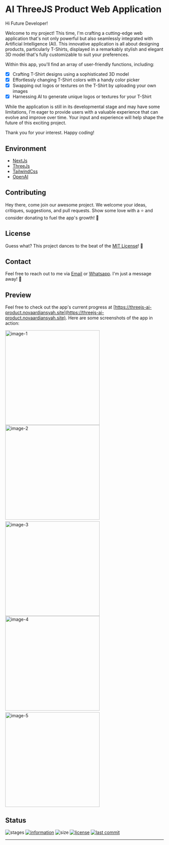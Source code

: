 # AI ThreeJS Product Web Application

Hi Future Developer!

Welcome to my project! This time, I'm crafting a cutting-edge web application that's not only powerful but also seamlessly integrated with Artificial Intelligence (AI). This innovative application is all about designing products, particularly T-Shirts, displayed in a remarkably stylish and elegant 3D model that's fully customizable to suit your preferences.

Within this app, you'll find an array of user-friendly functions, including:

- [x] Crafting T-Shirt designs using a sophisticated 3D model
- [x] Effortlessly changing T-Shirt colors with a handy color picker
- [x] Swapping out logos or textures on the T-Shirt by uploading your own images
- [x] Harnessing AI to generate unique logos or textures for your T-Shirt

While the application is still in its developmental stage and may have some limitations, I'm eager to provide users with a valuable experience that can evolve and improve over time. Your input and experience will help shape the future of this exciting project.

Thank you for your interest. Happy coding!

## Environment

- [NextJs](https://nextjs.org/)
- [ThreeJs](https://threejs.org/)
- [TailwindCss](https://tailwindcss.com/)
- [OpenAI](https://openai.com/)

## Contributing

Hey there, come join our awesome project. We welcome your ideas, critiques, suggestions, and pull requests. Show some love with a ⭐ and consider donating to fuel the app's growth! 🚀

## License

Guess what? This project dances to the beat of the [MIT License](https://github.com/novaardiansyah/ai-threejs-product/blob/main/LICENSE)! 🎉

## Contact

Feel free to reach out to me via [Email](mailto:novaardiansyah78@gmail.com) or [Whatsapp](https://wa.me/6289506668480?text=Hi%20Nova,%20I%20have%20a%20question%20about%20AI%20ThreeJS%20Product%20Web%20Application). I'm just a message away! 📩

## Preview

Feel free to check out the app's current progress at [https://threejs-ai-product.novaardiansyah.site](https://threejs-ai-product.novaardiansyah.site). Here are some screenshots of the app in action:

<div style="margin-bottom: 5px">
  <img src="public/img/capture/image-1.png" alt="image-1" style="width: 300px; margin-right: 10px" />
  <img src="public/img/capture/image-2.png" alt="image-2" style="width: 300px;" />
</div>

<div style="margin-bottom: 5px">
  <img src="public/img/capture/image-3.png" alt="image-3" style="width: 300px; margin-right: 10px" />
  <img src="public/img/capture/image-4.png" alt="image-4" style="width: 300px;" />
</div>

<div style="margin-bottom: 5px">
  <img src="public/img/capture/image-5.png" alt="image-5" style="width: 300px; margin-right: 10px" />
</div>


## Status 

![stages](https://img.shields.io/badge/stages-production-informational)
[![information](https://img.shields.io/badge/information-references-informational)](https://github.com/novaardiansyah/ai-threejs-product/blob/main/references.json)
![size](https://img.shields.io/github/repo-size/novaardiansyah/ai-threejs-product?label=size&color=informational)
[![license](https://img.shields.io/badge/license-MIT-blue.svg)](https://github.com/novaardiansyah/ai-threejs-product/blob/main/LICENSE)
[![last commit](https://img.shields.io/github/last-commit/novaardiansyah/ai-threejs-product?label=last%20commit&color=informational)](https://github.com/novaardiansyah/ai-threejs-product/commits/main)
****
